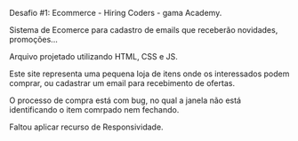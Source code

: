 Desafio #1: Ecommerce - Hiring Coders - gama Academy.

Sistema de Ecomerce para cadastro de emails que receberão novidades, promoções...

Arquivo projetado utilizando HTML, CSS e JS.

Este site representa uma pequena loja de itens onde os interessados podem comprar, ou cadastrar um email para recebimento de ofertas.

O processo de compra está com bug, no qual a janela não está identificando o item comrpado nem fechando.

Faltou aplicar recurso de Responsividade.
